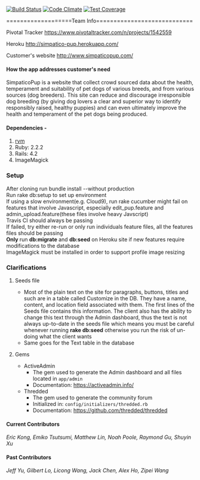 [![Build Status](https://travis-ci.org/matt-lin/Simpatico-Pup.svg?branch=master)](https://travis-ci.org/matt-lin/Simpatico-Pup)
[![Code Climate](https://codeclimate.com/github/matt-lin/Simpatico-Pup/badges/gpa.svg)](https://codeclimate.com/github/matt-lin/Simpatico-Pup)
[![Test Coverage](https://codeclimate.com/github/matt-lin/Simpatico-Pup/badges/coverage.svg)](https://codeclimate.com/github/matt-lin/Simpatico-Pup/coverage)


===================Team Info============================

Pivotal Tracker
https://www.pivotaltracker.com/n/projects/1542559

Heroku
http://simpatico-pup.herokuapp.com/

Customer's website
http://www.simpaticopup.com/

#### How the app addresses customer's need
SimpaticoPup is a website that collect crowd sourced data about the health,
temperament and suitability of pet dogs of various breeds, and from various
sources (dog breeders). This site can reduce and discourage irresponsible dog
breeding (by giving dog lovers a clear and superior way to identify responsibly
raised, healthy puppies) and can even ultimately improve the health and
temperament of the pet dogs being produced.

#### Dependencies -
  1. [rvm](https://rvm.io)
  2. Ruby: 2.2.2
  3. Rails: 4.2
  4. ImageMagick

### Setup
After cloning run bundle install --without production
<br/>Run rake db:setup to set up environment
<br/>If using a slow environment(e.g. Cloud9), run rake cucumber might fail on features that involve Javascript, especially edit_pup.feature and admin_upload.feature(these files involve heavy Javscript)
<br/>Travis CI should always be passing
<br/>If failed, try either re-run or only run individuals feature files, all the features files should be passing
<br/>**Only** run **db:migrate** and **db:seed** on Heroku site if new features require modifications to the database
<br/>ImageMagick must be installed in order to support profile image resizing

### Clarifications
  1. Seeds file
     - Most of the plain text on the site for paragraphs, buttons, titles and such are in a table called Customize in the DB. They have a name, content, and location field associated with them. The first lines of the Seeds file contains this information. The client also has the ability to change this text through the Admin dashboard, thus the text is not always up-to-date in the seeds file which means you must be careful whenever running **rake db:seed** otherwise you run the risk of un-doing what the client wants
     - Same goes for the Text table in the database

  2. Gems
     - ActiveAdmin
        - The gem used to generate the Admin dashboard and all files located in `app/admin`
        - Documentation: https://activeadmin.info/
     - Thredded
        - The gem used to generate the community forum
        - Initialized in: `config/initializers/thredded.rb`
        - Documentation: https://github.com/thredded/thredded



#### Current Contributors
*Eric Kong, Emiko Tsutsumi, Matthew Lin, Noah Poole, Raymond Gu, Shuyin Xu*

#### Past Contributors
*Jeff Yu, Gilbert Lo, Licong Wang, Jack Chen, Alex Ho, Zipei Wang*
